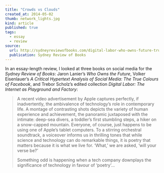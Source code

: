 ```yaml
---
title: "Crowds vs Clouds"
created_at: 2014-05-02
thumb: network_lights.jpg
kind: article
published: true
tags: 
  - essay
  - review
source:
  url: http://sydneyreviewofbooks.com/digital-labor-who-owns-future-true-colours-facebook/
  publication: Sydney Review of Books
---
```


In an essay-length review, I looked at three books on social media for the _Sydney Review of Books_: Jaron Lanier’s _Who Owns the Future_, Volker Eisenlauer’s _A Critical Hypertext Analysis of Social Media: The True Colours of Facebook_, and Trebor Scholz’s edited collection _Digital Labor: The Internet as Playground and Factory_:

> A recent video advertisement by Apple captures perfectly, if inadvertently, the ambivalence of technology’s role in contemporary life. A montage of contrasting shots depicts the variety of human experience and achievement, the panoramic juxtaposed with the intimate: deep-sea divers, a toddler’s first stumbling steps, a hiker on a snow-capped mountain. Everyone, of course, just happens to be using one of Apple’s tablet computers. To a stirring orchestral soundtrack, a voiceover informs us in thrilling tones that while science and technology can do remarkable things, it is poetry that matters because it is what we live for. ‘What,’ we are asked, ‘will your verse be?’ 
> 
> Something odd is happening when a tech company downplays the significance of technology in favour of ‘poetry’…